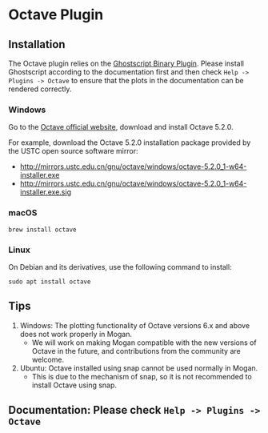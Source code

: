 # Octave Plugin

## Installation
The Octave plugin relies on the [Ghostscript Binary Plugin](plugin_binary_gs.md). Please install Ghostscript according to the documentation first and then check `Help -> Plugins -> Octave` to ensure that the plots in the documentation can be rendered correctly.

### Windows
Go to the [Octave official website](https://octave.org), download and install Octave 5.2.0.

For example, download the Octave 5.2.0 installation package provided by the USTC open source software mirror:
+ http://mirrors.ustc.edu.cn/gnu/octave/windows/octave-5.2.0_1-w64-installer.exe
+ http://mirrors.ustc.edu.cn/gnu/octave/windows/octave-5.2.0_1-w64-installer.exe.sig

### macOS
```
brew install octave
```

### Linux
On Debian and its derivatives, use the following command to install:
```
sudo apt install octave
```

## Tips
1. Windows: The plotting functionality of Octave versions 6.x and above does not work properly in Mogan.
   + We will work on making Mogan compatible with the new versions of Octave in the future, and contributions from the community are welcome.
2. Ubuntu: Octave installed using snap cannot be used normally in Mogan.
   + This is due to the mechanism of snap, so it is not recommended to install Octave using snap.

## Documentation: Please check `Help -> Plugins -> Octave`